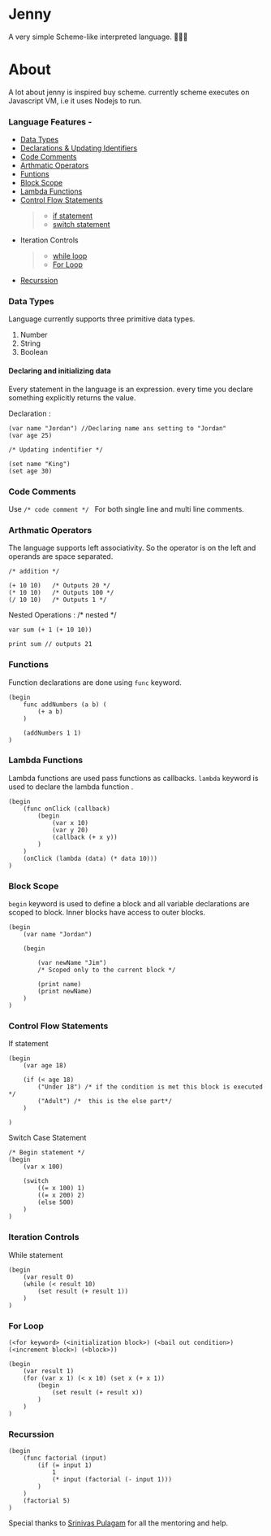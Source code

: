 # Jenny
A very simple Scheme-like interpreted language. 👨🏻‍💻


# About
A lot about jenny is inspired buy scheme. currently scheme executes on Javascript VM, i.e it uses Nodejs to run.


### Language Features - 

* [Data Types](#Data-types)
* [Declarations & Updating Identifiers](#declarations-&-updating-identifiers)
* [Code Comments](#code-comments)
* [Arthmatic Operators](#arthmatic-operators)
* [Funtions](#functions)
* [Block Scope](#block-scope)
* [Lambda Functions](#lambda-functions)
* [Control Flow Statements](#control-flow-statements)
    >* [if statement](#if-statement)
    >* [switch statement](#switch-statement)
* Iteration Controls
    >* [while loop](#while-loop)
    >* [For Loop](#for-loop)
* [Recurssion](#recurssion)


### Data Types
Language currently supports three primitive data types.
1. Number 
2. String 
3. Boolean

#### Declaring and initializing data 

Every statement in the language is an expression. every time you declare something explicitly returns the value. 

Declaration : 
```
(var name "Jordan") //Declaring name ans setting to "Jordan"
(var age 25) 

/* Updating indentifier */

(set name "King")
(set age 30)

```

### Code Comments

Use  `/* code comment */ ` For both single line and multi line comments. 


### Arthmatic Operators

The language supports left associativity. So the operator is on the left and operands are space separated. 

```
/* addition */

(+ 10 10)   /* Outputs 20 */
(* 10 10)   /* Outputs 100 */
(/ 10 10)   /* Outputs 1 */

```


Nested Operations :
/* nested */

```
var sum (+ 1 (+ 10 10))

print sum // outputs 21

```

### Functions 
Function declarations are done using `func` keyword. 

```
(begin
    func addNumbers (a b) (
        (+ a b)
    )

    (addNumbers 1 1)
)
```

### Lambda Functions
Lambda functions are used pass functions as callbacks. 
`lambda` keyword is used to declare the lambda function . 

```
(begin 
    (func onClick (callback)
        (begin 
            (var x 10)
            (var y 20)
            (callback (+ x y)) 
        )
    )
    (onClick (lambda (data) (* data 10)))
)

```


### Block Scope
`begin` keyword is used to define a block and all variable declarations are scoped to block. 
Inner blocks have access to outer blocks. 

```
(begin
    (var name "Jordan") 

    (begin

        (var newName "Jim")
        /* Scoped only to the current block */

        (print name)
        (print newName)
    )
)

```

### Control Flow Statements
If statement 

```
(begin 
    (var age 18)

    (if (< age 18) 
        ("Under 18") /* if the condition is met this block is executed */
        ("Adult") /*  this is the else part*/
    )

)

```

Switch Case Statement

```
/* Begin statement */
(begin 
    (var x 100)

    (switch 
        ((= x 100) 1)
        ((= x 200) 2)
        (else 500)
    )
)
```

### Iteration Controls

While statement
```
(begin
    (var result 0) 
    (while (< result 10)
        (set result (+ result 1))
    )
)

```

### For Loop
`(<for keyword> (<initialization block>) (<bail out condition>)  (<increment block>) (<block>))`
```
(begin
    (var result 1)
    (for (var x 1) (< x 10) (set x (+ x 1))
        (begin 
            (set result (+ result x))
        )
    )
)

```

### Recurssion

```
(begin 
    (func factorial (input)
        (if (= input 1)
            1
            (* input (factorial (- input 1)))
        )
    )   
    (factorial 5)
)
```


Special thanks to [Srinivas Pulagam](#https://github.com/gs-spulagam) for all the mentoring and help.